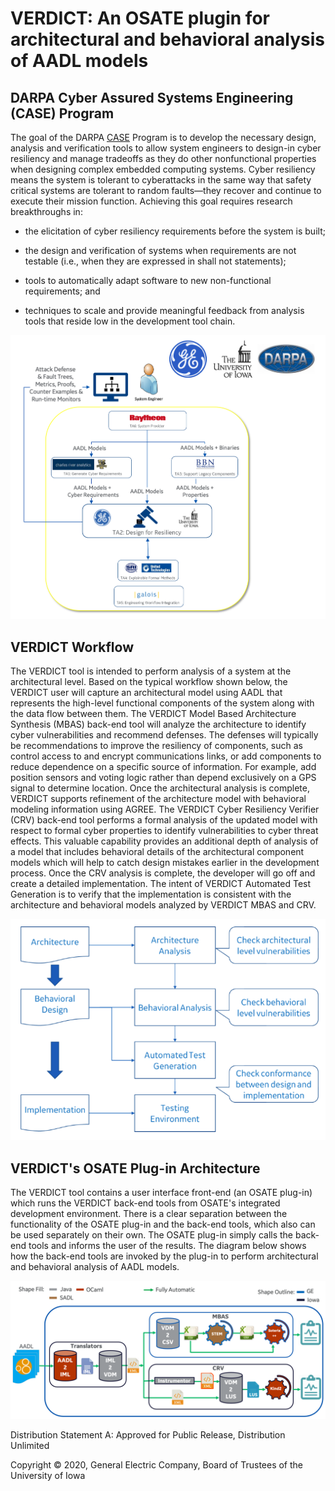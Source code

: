 # VERDICT: An OSATE plugin for architectural and behavioral analysis of AADL models

## DARPA Cyber Assured Systems Engineering (CASE) Program

The goal of the DARPA
[CASE](https://www.darpa.mil/program/cyber-assured-systems-engineering)
Program is to develop the necessary design, analysis and verification
tools to allow system engineers to design-in cyber resiliency and
manage tradeoffs as they do other nonfunctional properties when
designing complex embedded computing systems.  Cyber resiliency means
the system is tolerant to cyberattacks in the same way that safety
critical systems are tolerant to random faults—they recover and
continue to execute their mission function.  Achieving this goal
requires research breakthroughs in:

* the elicitation of cyber resiliency requirements before the system
  is built;

* the design and verification of systems when requirements are not
  testable (i.e., when they are expressed in shall not statements);

* tools to automatically adapt software to new non-functional
  requirements; and

* techniques to scale and provide meaningful feedback from analysis
  tools that reside low in the development tool chain.

![CASE Program Diagram](docs/images/CASE-Program-Diagram.png)

## VERDICT Workflow

The VERDICT tool is intended to perform analysis of a system at the
architectural level.  Based on the typical workflow shown below, the
VERDICT user will capture an architectural model using AADL that
represents the high-level functional components of the system along
with the data flow between them.  The VERDICT Model Based Architecture
Synthesis (MBAS) back-end tool will analyze the architecture to
identify cyber vulnerabilities and recommend defenses.  The defenses
will typically be recommendations to improve the resiliency of
components, such as control access to and encrypt communications
links, or add components to reduce dependence on a specific source of
information.  For example, add position sensors and voting logic
rather than depend exclusively on a GPS signal to determine location.
Once the architectural analysis is complete, VERDICT supports
refinement of the architecture model with behavioral modeling
information using AGREE.  The VERDICT Cyber Resiliency Verifier (CRV)
back-end tool performs a formal analysis of the updated model with
respect to formal cyber properties to identify vulnerabilities to
cyber threat effects.  This valuable capability provides an additional
depth of analysis of a model that includes behavioral details of the
architectural component models which will help to catch design
mistakes earlier in the development process.  Once the CRV analysis is
complete, the developer will go off and create a detailed
implementation.  The intent of VERDICT Automated Test Generation is to
verify that the implementation is consistent with the architecture and
behavioral models analyzed by VERDICT MBAS and CRV.

![VERDICT Workflow Diagram](docs/images/VERDICT-Workflow-Diagram.png)

## VERDICT's OSATE Plug-in Architecture

The VERDICT tool contains a user interface front-end (an OSATE
plug-in) which runs the VERDICT back-end tools from OSATE's integrated
development environment.  There is a clear separation between the
functionality of the OSATE plug-in and the back-end tools, which also
can be used separately on their own.  The OSATE plug-in simply calls
the back-end tools and informs the user of the results.  The diagram
below shows how the back-end tools are invoked by the plug-in to
perform architectural and behavioral analysis of AADL models.

![VERDICT Plugin Diagram](docs/images/VERDICT-Plugin-Diagram.png)

Distribution Statement A: Approved for Public Release, Distribution Unlimited

Copyright © 2020, General Electric Company, Board of Trustees of the University of Iowa

